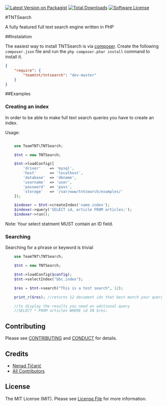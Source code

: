 [![Latest Version on Packagist][ico-version]][link-packagist]
[![Total Downloads][ico-downloads]][link-downloads]
[![Software License][ico-license]](LICENSE.md)

#TNTSearch

A fully featured full text search engine written in PHP

##Instalation

The easiest way to install TNTSearch is via [composer](http://getcomposer.org/). Create the following `composer.json` file and run the `php composer.phar install` command to install it.

```json
{
    "require": {
        "teamtnt/tntsearch": "dev-master"
    }
}
```

##Examples

### Creating an index

In order to be able to make full text search queries you have to create an index.

Usage:
```php

    use TeamTNT\TNTSearch;

    $tnt = new TNTSearch;

    $tnt->loadConfig([
        'driver'    => 'mysql',
        'host'      => 'localhost',
        'database'  => 'dbname',
        'username'  => 'user',
        'password'  => 'pass',
        'storage'   => '/var/www/tntsearch/examples/'
    ]);

    $indexer = $tnt->createIndex('name.index');
    $indexer->query('SELECT id, article FROM articles;');
    $indexer->run();

```
Note: Your select statment MUST contain an ID field.

### Searching

Searching for a phrase or keyword is trivial


```php
    use TeamTNT\TNTSearch;

    $tnt = new TNTSearch;

    $tnt->loadConfig($config);
    $tnt->selectIndex("bbc.index");

    $res = $tnt->search("This is a test search", 12);

    print_r($res); //returns 12 document ids that best match your query

    //to display the results you need an aditional query
    //SELECT * FROM articles WHERE id IN $res;
```

## Contributing

Please see [CONTRIBUTING](CONTRIBUTING.md) and [CONDUCT](CONDUCT.md) for details.

## Credits

- [Nenad Tičarić][link-author]
- [All Contributors][link-contributors]

## License

The MIT License (MIT). Please see [License File](LICENSE.md) for more information.

[ico-version]: https://img.shields.io/packagist/v/teamtnt/tntsearch.svg?style=flat-square
[ico-license]: https://img.shields.io/badge/license-MIT-brightgreen.svg?style=flat-square
[ico-downloads]: https://img.shields.io/packagist/dt/teamtnt/tntsearch.svg?style=flat-square

[link-packagist]: https://packagist.org/packages/teamtnt/tntsearch
[link-downloads]: https://packagist.org/packages/teamtnt/tntsearch
[link-author]: https://github.com/nticaric
[link-contributors]: ../../contributors